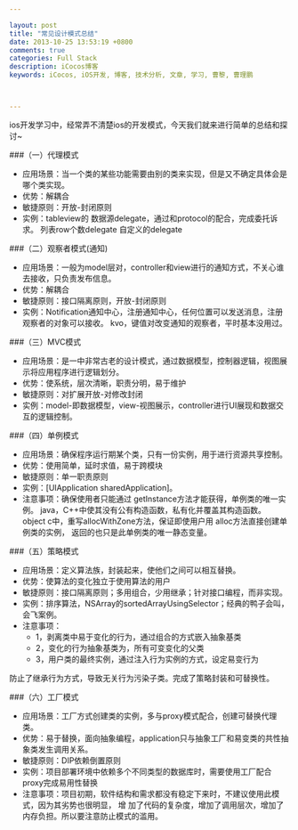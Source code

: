 ```yaml
---

layout: post
title: "常见设计模式总结"
date: 2013-10-25 13:53:19 +0800
comments: true
categories: Full Stack
description: iCocos博客
keywords: iCocos, iOS开发, 博客, 技术分析, 文章, 学习, 曹黎, 曹理鹏



--- 
```


ios开发学习中，经常弄不清楚ios的开发模式，今天我们就来进行简单的总结和探讨~

###（一）代理模式
* 应用场景：当一个类的某些功能需要由别的类来实现，但是又不确定具体会是哪个类实现。
* 优势：解耦合
* 敏捷原则：开放-封闭原则
* 实例：tableview的 数据源delegate，通过和protocol的配合，完成委托诉求。
列表row个数delegate
自定义的delegate

<!--more-->



###（二）观察者模式(通知)
* 应用场景：一般为model层对，controller和view进行的通知方式，不关心谁去接收，只负责发布信息。
* 优势：解耦合
* 敏捷原则：接口隔离原则，开放-封闭原则
* 实例：Notification通知中心，注册通知中心，任何位置可以发送消息，注册观察者的对象可以接收。
kvo，键值对改变通知的观察者，平时基本没用过。

###（三）MVC模式
* 应用场景：是一中非常古老的设计模式，通过数据模型，控制器逻辑，视图展示将应用程序进行逻辑划分。
* 优势：使系统，层次清晰，职责分明，易于维护
* 敏捷原则：对扩展开放-对修改封闭
* 实例：model-即数据模型，view-视图展示，controller进行UI展现和数据交互的逻辑控制。


###（四）单例模式
* 应用场景：确保程序运行期某个类，只有一份实例，用于进行资源共享控制。
* 优势：使用简单，延时求值，易于跨模块
* 敏捷原则：单一职责原则
* 实例：[UIApplication sharedApplication]。
* 注意事项：确保使用者只能通过 getInstance方法才能获得，单例类的唯一实例。
java，C++中使其没有公有构造函数，私有化并覆盖其构造函数。
object c中，重写allocWithZone方法，保证即使用户用 alloc方法直接创建单例类的实例，
返回的也只是此单例类的唯一静态变量。


###（五）策略模式
* 应用场景：定义算法族，封装起来，使他们之间可以相互替换。
* 优势：使算法的变化独立于使用算法的用户
* 敏捷原则：接口隔离原则；多用组合，少用继承；针对接口编程，而非实现。
* 实例：排序算法，NSArray的sortedArrayUsingSelector；经典的鸭子会叫，会飞案例。
* 注意事项：
	- 1，剥离类中易于变化的行为，通过组合的方式嵌入抽象基类
	- 2，变化的行为抽象基类为，所有可变变化的父类
	- 3，用户类的最终实例，通过注入行为实例的方式，设定易变行为

防止了继承行为方式，导致无关行为污染子类。完成了策略封装和可替换性。


###（六）工厂模式

* 应用场景：工厂方式创建类的实例，多与proxy模式配合，创建可替换代理类。
* 优势：易于替换，面向抽象编程，application只与抽象工厂和易变类的共性抽象类发生调用关系。
* 敏捷原则：DIP依赖倒置原则
* 实例：项目部署环境中依赖多个不同类型的数据库时，需要使用工厂配合proxy完成易用性替换
* 注意事项：项目初期，软件结构和需求都没有稳定下来时，不建议使用此模式，因为其劣势也很明显，
增 加了代码的复杂度，增加了调用层次，增加了内存负担。所以要注意防止模式的滥用。 

